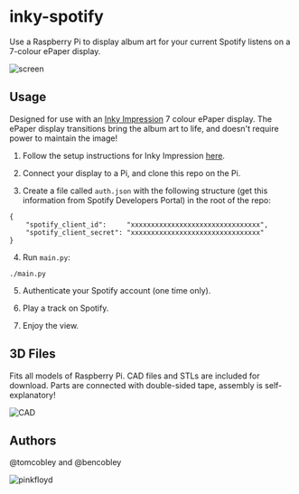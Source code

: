# inky-spotify
Use a Raspberry Pi to display album art for your current Spotify listens on a 7-colour ePaper display.

![screen](https://user-images.githubusercontent.com/32883278/137977275-e56d8853-5044-4e33-9517-3a3866ccc111.gif)

## Usage 
Designed for use with an [Inky Impression](https://shop.pimoroni.com/products/inky-impression) 7 colour ePaper display. The ePaper display transitions bring the album art to life, and doesn't require power to maintain the image!

1. Follow the setup instructions for Inky Impression [here](https://github.com/pimoroni/inky).

2. Connect your display to a Pi, and clone this repo on the Pi. 

3. Create a file called `auth.json` with the following structure (get this information from Spotify Developers Portal) in the root of the repo:
```
{
	"spotify_client_id":     "xxxxxxxxxxxxxxxxxxxxxxxxxxxxxxxx",
	"spotify_client_secret": "xxxxxxxxxxxxxxxxxxxxxxxxxxxxxxxx"
}
```

4. Run `main.py`:
```
./main.py
```

5. Authenticate your Spotify account (one time only).

6. Play a track on Spotify.

7. Enjoy the view. 

## 3D Files
Fits all models of Raspberry Pi. CAD files and STLs are included for download. Parts are connected with double-sided tape, assembly is self-explanatory!

<img alt="CAD" src="https://user-images.githubusercontent.com/32883278/137979095-1a4bc412-0b78-4825-ab44-550cc20591ce.png">

## Authors
@tomcobley and @bencobley

![pinkfloyd](https://user-images.githubusercontent.com/32883278/137979124-e251001a-66ba-4c23-92d1-77513df8cf98.jpg)

